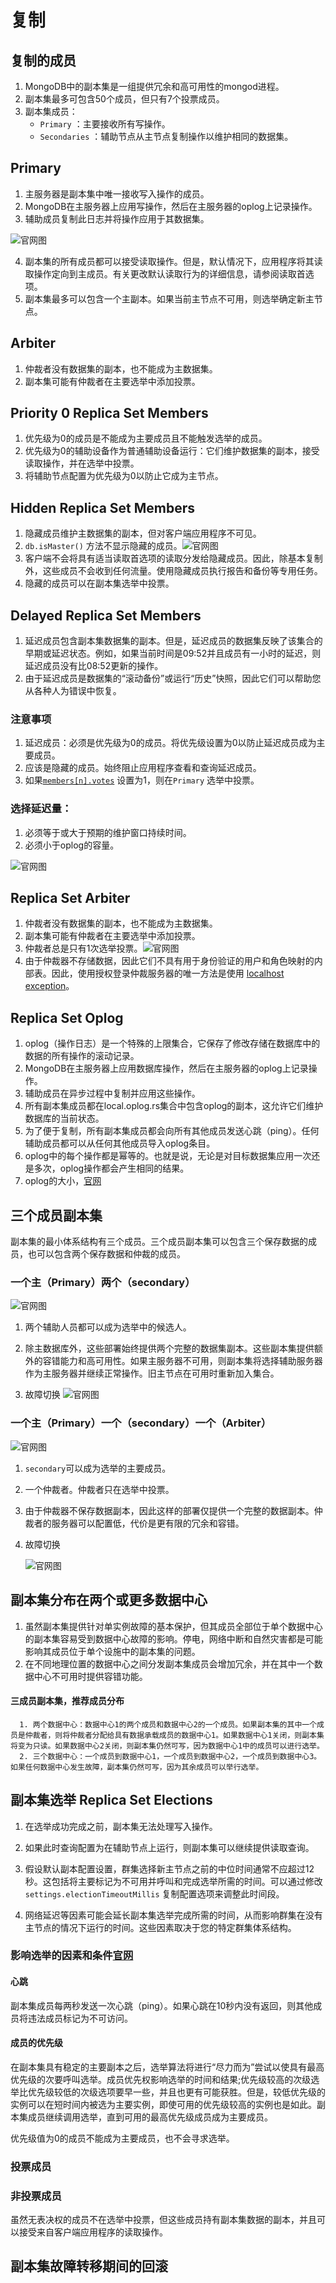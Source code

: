 # 复制

## 复制的成员

1. MongoDB中的副本集是一组提供冗余和高可用性的mongod进程。
2. 副本集最多可包含50个成员，但只有7个投票成员。
3. 副本集成员：
   * `Primary`  ：主要接收所有写操作。
   * `Secondaries` ：辅助节点从主节点复制操作以维护相同的数据集。

## Primary

1. 主服务器是副本集中唯一接收写入操作的成员。
2. MongoDB在主服务器上应用写操作，然后在主服务器的oplog上记录操作。
3. 辅助成员复制此日志并将操作应用于其数据集。

![官网图](./image/replica-set-read-write-operations-primary.svg)



4. 副本集的所有成员都可以接受读取操作。但是，默认情况下，应用程序将其读取操作定向到主成员。有关更改默认读取行为的详细信息，请参阅读取首选项。
5. 副本集最多可以包含一个主副本。如果当前主节点不可用，则选举确定新主节点。

## Arbiter

1. 仲裁者没有数据集的副本，也不能成为主数据集。
2. 副本集可能有仲裁者在主要选举中添加投票。

## Priority 0 Replica Set Members

1. 优先级为0的成员是不能成为主要成员且不能触发选举的成员。
2. 优先级为0的辅助设备作为普通辅助设备运行：它们维护数据集的副本，接受读取操作，并在选举中投票。
3. 将辅助节点配置为优先级为0以防止它成为主节点。

## Hidden Replica Set Members

1. 隐藏成员维护主数据集的副本，但对客户端应用程序不可见。
2. `db.isMaster()` 方法不显示隐藏的成员。![官网图](./image/replica-set-hidden-member.svg)
3. 客户端不会将具有适当读取首选项的读取分发给隐藏成员。因此，除基本复制外，这些成员不会收到任何流量。使用隐藏成员执行报告和备份等专用任务。
4. 隐藏的成员可以在副本集选举中投票。

## Delayed Replica Set Members

1. 延迟成员包含副本集数据集的副本。但是，延迟成员的数据集反映了该集合的早期或延迟状态。例如，如果当前时间是09:52并且成员有一小时的延迟，则延迟成员没有比08:52更新的操作。
2. 由于延迟成员是数据集的“滚动备份”或运行“历史”快照，因此它们可以帮助您从各种人为错误中恢复。

### 注意事项

1. 延迟成员：必须是优先级为0的成员。将优先级设置为0以防止延迟成员成为主要成员。
2. 应该是隐藏的成员。始终阻止应用程序查看和查询延迟成员。
3. 如果[`members[n].votes`](https://docs.mongodb.com/manual/reference/replica-configuration/#rsconf.members[n].votes) 设置为1，则在`Primary` 选举中投票。

### 选择延迟量：

1. 必须等于或大于预期的维护窗口持续时间。
2. 必须小于oplog的容量。

![官网图](./image/replica-set-delayed-member.svg)

## Replica Set Arbiter

1. 仲裁者没有数据集的副本，也不能成为主数据集。
2. 副本集可能有仲裁者在主要选举中添加投票。
3. 仲裁者总是只有1次选举投票。![官网图](./image/replica-set-four-members-add-arbiter.svg)
4. 由于仲裁器不存储数据，因此它们不具有用于身份验证的用户和角色映射的内部表。因此，使用授权登录仲裁服务器的唯一方法是使用 [localhost exception](https://docs.mongodb.com/manual/core/security-users/#localhost-exception)。

## Replica Set Oplog

1. oplog（操作日志）是一个特殊的上限集合，它保存了修改存储在数据库中的数据的所有操作的滚动记录。
2. MongoDB在主服务器上应用数据库操作，然后在主服务器的oplog上记录操作。
3. 辅助成员在异步过程中复制并应用这些操作。
4. 所有副本集成员都在local.oplog.rs集合中包含oplog的副本，这允许它们维护数据库的当前状态。
5. 为了便于复制，所有副本集成员都会向所有其他成员发送心跳（ping）。任何辅助成员都可以从任何其他成员导入oplog条目。
6. oplog中的每个操作都是幂等的。也就是说，无论是对目标数据集应用一次还是多次，oplog操作都会产生相同的结果。
7. oplog的大小，[官网](<https://docs.mongodb.com/manual/core/replica-set-oplog/>)

## 三个成员副本集

副本集的最小体系结构有三个成员。三个成员副本集可以包含三个保存数据的成员，也可以包含两个保存数据和仲裁的成员。

### 一个主（Primary）两个（secondary）

![官网图](./image/replica-set-primary-with-two-secondaries.svg)

1. 两个辅助人员都可以成为选举中的候选人。

2. 除主数据库外，这些部署始终提供两个完整的数据集副本。这些副本集提供额外的容错能力和高可用性。如果主服务器不可用，则副本集将选择辅助服务器作为主服务器并继续正常操作。旧主节点在可用时重新加入集合。

3. 故障切换
   ![官网图](./image/replica-set-trigger-election.svg)

### 一个主（Primary）一个（secondary）一个（Arbiter）

![官网图](./image/replica-set-primary-with-secondary-and-arbiter.svg)

1. `secondary`可以成为选举的主要成员。

2. 一个仲裁者。仲裁者只在选举中投票。

3. 由于仲裁器不保存数据副本，因此这样的部署仅提供一个完整的数据副本。仲裁者的服务器可以配置低，代价是更有限的冗余和容错。

4. 故障切换

   ![官网图](./image/replica-set-w-arbiter-trigger-election.svg)

## 副本集分布在两个或更多数据中心

   1. 虽然副本集提供针对单实例故障的基本保护，但其成员全部位于单个数据中心的副本集容易受到数据中心故障的影响。停电，网络中断和自然灾害都是可能影响其成员位于单个设施中的副本集的问题。
   2. 在不同地理位置的数据中心之间分发副本集成员会增加冗余，并在其中一个数据中心不可用时提供容错功能。

#### 三成员副本集，推荐成员分布

      1. 两个数据中心：数据中心1的两个成员和数据中心2的一个成员。如果副本集的其中一个成员是仲裁者，则将仲裁者分配给具有数据承载成员的数据中心1。如果数据中心1关闭，则副本集将变为只读。如果数据中心2关闭，则副本集仍然可写，因为数据中心1中的成员可以进行选举。
      2. 三个数据中心：一个成员到数据中心1，一个成员到数据中心2，一个成员到数据中心3。如果任何数据中心发生故障，副本集仍然可写，因为其余成员可以举行选举。

## 副本集选举 Replica Set Elections

1. 在选举成功完成之前，副本集无法处理写入操作。

2. 如果此时查询配置为在辅助节点上运行，则副本集可以继续提供读取查询。
3. 假设默认副本配置设置，群集选择新主节点之前的中位时间通常不应超过12秒。这包括将主要标记为不可用并呼叫和完成选举所需的时间。可以通过修改`settings.electionTimeoutMillis` 复制配置选项来调整此时间段。
4. 网络延迟等因素可能会延长副本集选举完成所需的时间，从而影响群集在没有主节点的情况下运行的时间。这些因素取决于您的特定群集体系结构。

### 影响选举的因素和条件[官网](<https://docs.mongodb.com/manual/core/replica-set-elections/>)

#### 心跳

副本集成员每两秒发送一次心跳（ping）。如果心跳在10秒内没有返回，则其他成员将违法成员标记为不可访问。

#### 成员的优先级

在副本集具有稳定的主要副本之后，选举算法将进行“尽力而为”尝试以使具有最高优先级的次要呼叫选举。成员优先权影响选举的时间和结果;优先级较高的次级选举比优先级较低的次级选项要早一些，并且也更有可能获胜。但是，较低优先级的实例可以在短时间内被选为主要实例，即使可用的优先级较高的实例也是如此。副本集成员继续调用选举，直到可用的最高优先级成员成为主要成员。

优先级值为0的成员不能成为主要成员，也不会寻求选举。

### 投票成员

### 非投票成员

虽然无表决权的成员不在选举中投票，但这些成员持有副本集数据的副本，并且可以接受来自客户端应用程序的读取操作。

## 副本集故障转移期间的回滚

